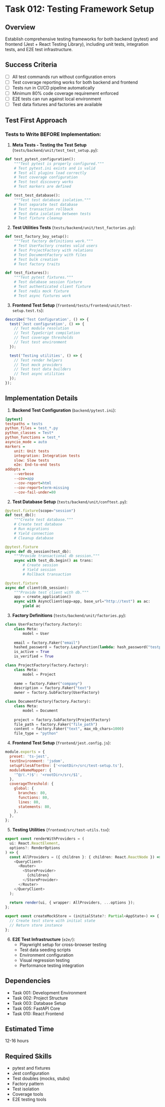 # Task 012: Testing Framework Setup

## Overview
Establish comprehensive testing frameworks for both backend (pytest) and frontend (Jest + React Testing Library), including unit tests, integration tests, and E2E test infrastructure.

## Success Criteria
- [ ] All test commands run without configuration errors
- [ ] Test coverage reporting works for both backend and frontend
- [ ] Tests run in CI/CD pipeline automatically
- [ ] Minimum 80% code coverage requirement enforced
- [ ] E2E tests can run against local environment
- [ ] Test data fixtures and factories are available

## Test First Approach

### Tests to Write BEFORE Implementation:

1. **Meta Tests - Testing the Test Setup** (`tests/backend/unit/test_test_setup.py`):
```python
def test_pytest_configuration():
    """Test pytest is properly configured."""
    # Test pytest.ini exists and is valid
    # Test all plugins load correctly
    # Test coverage configuration
    # Test test discovery works
    # Test markers are defined

def test_test_database():
    """Test test database isolation."""
    # Test separate test database
    # Test transaction rollback
    # Test data isolation between tests
    # Test fixture cleanup
```

2. **Test Utilities Tests** (`tests/backend/unit/test_factories.py`):
```python
def test_factory_boy_setup():
    """Test factory definitions work."""
    # Test UserFactory creates valid users
    # Test ProjectFactory with relations
    # Test DocumentFactory with files
    # Test bulk creation
    # Test factory traits

def test_fixtures():
    """Test pytest fixtures."""
    # Test database session fixture
    # Test authenticated client fixture
    # Test redis mock fixture
    # Test async fixtures work
```

3. **Frontend Test Setup** (`frontend/tests/frontend/unit/test-setup.test.ts`):
```typescript
describe('Test Configuration', () => {
  test('Jest configuration', () => {
    // Test module resolution
    // Test TypeScript compilation
    // Test coverage thresholds
    // Test test environment
  });

  test('Testing utilities', () => {
    // Test render helpers
    // Test mock providers
    // Test test data builders
    // Test async utilities
  });
});
```

## Implementation Details

1. **Backend Test Configuration** (`backend/pytest.ini`):
```ini
[pytest]
testpaths = tests
python_files = test_*.py
python_classes = Test*
python_functions = test_*
asyncio_mode = auto
markers =
    unit: Unit tests
    integration: Integration tests
    slow: Slow tests
    e2e: End-to-end tests
addopts = 
    --verbose
    --cov=app
    --cov-report=html
    --cov-report=term-missing
    --cov-fail-under=80
```

2. **Test Database Setup** (`tests/backend/unit/conftest.py`):
```python
@pytest.fixture(scope="session")
def test_db():
    """Create test database."""
    # Create test database
    # Run migrations
    # Yield connection
    # Cleanup database

@pytest.fixture
async def db_session(test_db):
    """Provide transactional db session."""
    async with test_db.begin() as trans:
        # Create session
        # Yield session
        # Rollback transaction

@pytest.fixture
async def client(db_session):
    """Provide test client with db."""
    app = create_application()
    async with AsyncClient(app=app, base_url="http://test") as ac:
        yield ac
```

3. **Factory Definitions** (`tests/backend/unit/factories.py`):
```python
class UserFactory(factory.Factory):
    class Meta:
        model = User
    
    email = factory.Faker("email")
    hashed_password = factory.LazyFunction(lambda: hash_password("testpass123"))
    is_active = True
    is_verified = True

class ProjectFactory(factory.Factory):
    class Meta:
        model = Project
    
    name = factory.Faker("company")
    description = factory.Faker("text")
    owner = factory.SubFactory(UserFactory)

class DocumentFactory(factory.Factory):
    class Meta:
        model = Document
    
    project = factory.SubFactory(ProjectFactory)
    file_path = factory.Faker("file_path")
    content = factory.Faker("text", max_nb_chars=1000)
    file_type = "python"
```

4. **Frontend Test Setup** (`frontend/jest.config.js`):
```javascript
module.exports = {
  preset: 'ts-jest',
  testEnvironment: 'jsdom',
  setupFilesAfterEnv: ['<rootDir>/src/test-setup.ts'],
  moduleNameMapper: {
    '^@/(.*)$': '<rootDir>/src/$1',
  },
  coverageThreshold: {
    global: {
      branches: 80,
      functions: 80,
      lines: 80,
      statements: 80,
    },
  },
};
```

5. **Testing Utilities** (`frontend/src/test-utils.tsx`):
```typescript
export const renderWithProviders = (
  ui: React.ReactElement,
  options?: RenderOptions
) => {
  const AllProviders = ({ children }: { children: React.ReactNode }) => (
    <QueryClient>
      <Router>
        <StoreProvider>
          {children}
        </StoreProvider>
      </Router>
    </QueryClient>
  );
  
  return render(ui, { wrapper: AllProviders, ...options });
};

export const createMockStore = (initialState?: Partial<AppState>) => {
  // Create test store with initial state
  // Return store instance
};
```

6. **E2E Test Infrastructure** (`e2e/`):
   - Playwright setup for cross-browser testing
   - Test data seeding scripts
   - Environment configuration
   - Visual regression testing
   - Performance testing integration

## Dependencies
- Task 001: Development Environment
- Task 002: Project Structure
- Task 003: Database Setup
- Task 005: FastAPI Core
- Task 010: React Frontend

## Estimated Time
12-16 hours

## Required Skills
- pytest and fixtures
- Jest configuration
- Test doubles (mocks, stubs)
- Factory pattern
- Test isolation
- Coverage tools
- E2E testing tools